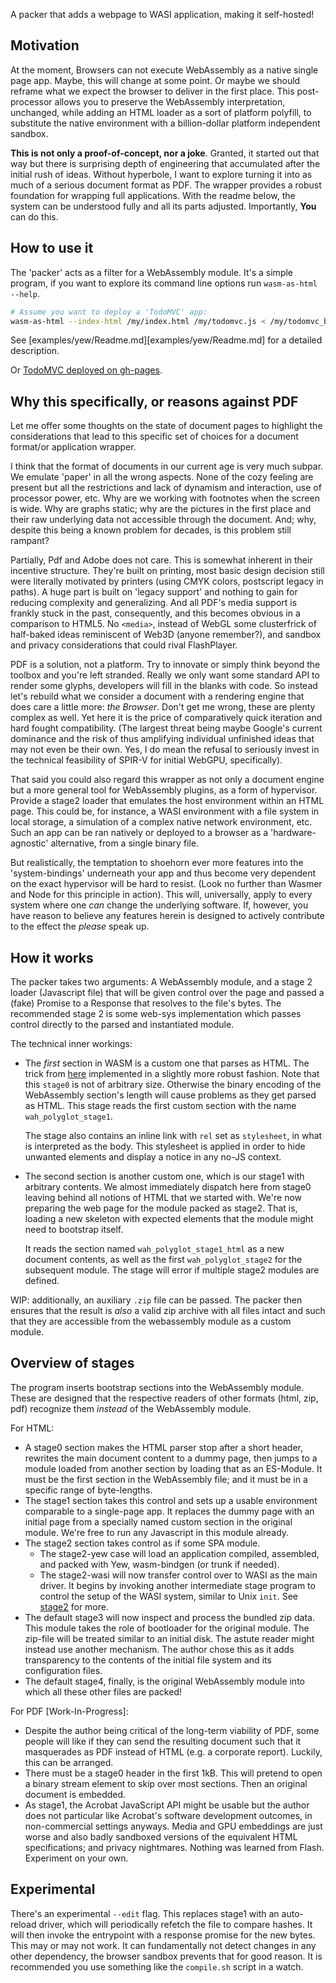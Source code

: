 A packer that adds a webpage to WASI application, making it self-hosted!

## Motivation

At the moment, Browsers can not execute WebAssembly as a native single page
app. Maybe, this will change at some point. Or maybe we should reframe what we
expect the browser to deliver in the first place. This post-processor allows
you to preserve the WebAssembly interpretation, unchanged, while adding an HTML
loader as a sort of platform polyfill, to substitute the native environment
with a billion-dollar platform independent sandbox.

**This is not only a proof-of-concept, nor a joke**. Granted, it started out
that way but there is surprising depth of engineering that accumulated after
the initial rush of ideas. Without hyperbole, I want to explore turning it into
as much of a serious document format as PDF. The wrapper provides a robust
foundation for wrapping full applications. With the readme below, the system
can be understood fully and all its parts adjusted. Importantly, **You** can do
this.

## How to use it

The 'packer' acts as a filter for a WebAssembly module. It's a simple program,
if you want to explore its command line options run `wasm-as-html --help`.

```bash
# Assume you want to deploy a 'TodoMVC' app:
wasm-as-html --index-html /my/index.html /my/todomvc.js < /my/todomvc_bg.wasm > todomvc.html
```

See [examples/yew/Readme.md][examples/yew/Readme.md] for a detailed description.

Or [TodoMVC deployed on gh-pages](https://heroickatora.github.io/wasm-as-html/examples/yew/todomvc.html).

## Why this specifically, or reasons against PDF

Let me offer some thoughts on the state of document pages to highlight the
considerations that lead to this specific set of choices for a document
format/or application wrapper.

I think that the format of documents in our current age is very much subpar. We
emulate 'paper' in all the wrong aspects. None of the cozy feeling are present
but all the restrictions and lack of dynamism and interaction, use of processor
power, etc. Why are we working with footnotes when the screen is wide. Why are
graphs static; why are the pictures in the first place and their raw underlying
data not accessible through the document. And; why, despite this being a known
problem for decades, is this problem still rampant?

Partially, Pdf and Adobe does not care. This is somewhat inherent in their
incentive structure. They're built on printing, most basic design decision
still were literally motivated by printers (using CMYK colors, postscript
legacy in paths). A huge part is built on 'legacy support' and nothing to gain
for reducing complexity and generalizing. And all PDF's media support is
frankly stuck in the past, consequently, and this becomes obvious in a
comparison to HTML5. No `<media>`, instead of WebGL some clusterfrick of
half-baked ideas reminiscent of Web3D (anyone remember?), and sandbox and
privacy considerations that could rival FlashPlayer.

PDF is a solution, not a platform. Try to innovate or simply think beyond the
toolbox and you're left stranded. Really we only want some standard API to
render some glyphs, developers will fill in the blanks with code. So instead
let's rebuild what we consider a document with a rendering engine that does
care a little more: *the Browser*. Don't get me wrong, these are plenty complex
as well. Yet here it is the price of comparatively quick iteration and hard
fought compatibility. (The largest threat being maybe Google's current
dominance and the risk of thus amplifying individual unfinished ideas that may
not even be their own. Yes, I do mean the refusal to seriously invest in the
technical feasibility of SPIR-V for initial WebGPU, specifically).

That said you could also regard this wrapper as not only a document engine but
a more general tool for WebAssembly plugins, as a form of hypervisor. Provide a
stage2 loader that emulates the host environment within an HTML page. This
could be, for instance, a WASI environment with a file system in local storage,
a simulation of a complex native network environment, etc. Such an app can be
ran natively or deployed to a browser as a 'hardware-agnostic' alternative,
from a single binary file.

But realistically, the temptation to shoehorn ever more features into the
'system-bindings' underneath your app and thus become very dependent on the
exact hypervisor will be hard to resist. (Look no further than Wasmer and Node
for this principle in action). This will, universally, apply to every system
where one _can_ change the underlying software. If, however, you have reason to
believe any features herein is designed to actively contribute to the effect
the *please* speak up.

## How it works

The packer takes two arguments: A WebAssembly module, and a stage 2 loader
(Javascript file) that will be given control over the page and passed a (fake)
Promise to a Response that resolves to the file's bytes. The recommended stage
2 is some web-sys implementation which passes control directly to the parsed
and instantiated module.

The technical inner workings:
* The *first* section in WASM is a custom one that parses as HTML. The trick
  from [here](https://fuzzinglabs.com/polyglot-webassembly-module-html-js-wasm/)
  implemented in a slightly more robust fashion. Note that this `stage0` is not
  of arbitrary size. Otherwise the binary encoding of the WebAssembly section's
  length will cause problems as they get parsed as HTML. This stage reads the
  first custom section with the name `wah_polyglot_stage1`.

  The stage also contains an inline link with `rel` set as `stylesheet`, in
  what is interpreted as the body. This stylesheet is applied in order to hide
  unwanted elements and display a notice in any no-JS context.

* The second section is another custom one, which is our stage1 with arbitrary
  contents. We almost immediately dispatch here from stage0 leaving behind all
  notions of HTML that we started with. We're now preparing the web page for
  the module packed as stage2. That is, loading a new skeleton with expected
  elements that the module might need to bootstrap itself.

  It reads the section named `wah_polyglot_stage1_html` as a new document
  contents, as well as the first `wah_polyglot_stage2` for the subsequent
  module. The stage will error if multiple stage2 modules are defined.

WIP: additionally, an auxiliary `.zip` file can be passed. The packer then
ensures that the result is _also_ a valid zip archive with all files intact and
such that they are accessible from the webassembly module as a custom module.

## Overview of stages

The program inserts bootstrap sections into the WebAssembly module. These are
designed that the respective readers of other formats (html, zip, pdf)
recognize them *instead* of the WebAssembly module.

For HTML:
- A stage0 section makes the HTML parser stop after a short header, rewrites
  the main document content to a dummy page, then jumps to a module loaded from
  another section by loading that as an ES-Module. It must be the first section
  in the WebAssembly file; and it must be in a specific range of byte-lengths.
- The stage1 section takes this control and sets up a usable environment
  comparable to a single-page app. It replaces the dummy page with an initial
  page from a specially named custom section in the original module. We're free
  to run any Javascript in this module already.
- The stage2 section takes control as if some SPA module.
    - The stage2-yew case will load an application compiled, assembled, and
      packed with Yew, wasm-bindgen (or trunk if needed).
    - The stage2-wasi will now transfer control over to WASI as the main
      driver. It begins by invoking another intermediate stage program to
      control the setup of the WASI system, similar to Unix `init`.
      See [stage2](wasi-loader/Readme.md) for more.
- The default stage3 will now inspect and process the bundled zip data. This
  module takes the role of bootloader for the original module. The zip-file
  will be treated similar to an initial disk. The astute reader might instead
  use another mechanism. The author chose this as it adds transparency to the
  contents of the initial file system and its configuration files.
- The default stage4, finally, is the original WebAssembly module into which
  all these other files are packed!

For PDF [Work-In-Progress]:
- Despite the author being critical of the long-term viability of PDF, some
  people will like if they can send the resulting document such that it
  masquerades as PDF instead of HTML (e.g. a corporate report). Luckily, this
  can be arranged.
- There must be a stage0 header in the first 1kB. This will pretend to open a
  binary stream element to skip over most sections. Then an original document
  is embedded.
- As stage1, the Acrobat JavaScript API might be usable but the author does not
  particular like Acrobat's software development outcomes, in non-commercial
  settings anyways. Media and GPU embeddings are just worse and also badly
  sandboxed versions of the equivalent HTML specifications; and privacy
  nightmares. Nothing was learned from Flash. Experiment on your own.

## Experimental

There's an experimental `--edit` flag. This replaces stage1 with an auto-reload
driver, which will periodically refetch the file to compare hashes. It will
then invoke the entrypoint with a response promise for the new bytes. This may
or may not work. It can fundamentally not detect changes in any other
dependency, the browser sandbox prevents that for good reason. It is
recommended you use something like the `compile.sh` script in a watch.
